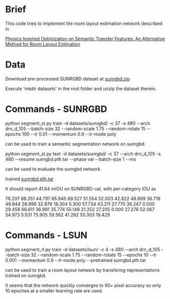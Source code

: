 # Brief
This code tries to implement the room layout estimation network described in

[Physics Inspired Optimization on Semantic Transfer Features: An Alternative Method for Room Layout Estimation](http://openaccess.thecvf.com/content_cvpr_2017/html/Zhao_Physics_Inspired_Optimization_CVPR_2017_paper.html)

# Data
Download pre-processed SUNRGBD dataset at [sunrgbd.zip](https://drive.google.com/open?id=1oP0-n0AHW5mlfNrORLmQAAXqv0ByjIRg)

Execute 'mkdir datasets' in the root folder and unzip the dataset therein.

# Commands - SUNRGBD
python segment_st.py train -d datasets/sunrgbd/ -c 37 -s 480 --arch drn_d_105 --batch-size 32 --random-scale 1.75 --random-rotate 15 --epochs 100 --lr 0.01 --momentum 0.9 --lr-mode poly

can be used to train a semantic segmentation network on sunrgbd.

python segment_st.py test -d datasets/sunrgbd/ -c 37 --arch drn_d_105 -s 480 --resume sunrgbd.pth.tar --phase val --batch-size 1 --ms

can be used to evaluate the sunrgbd network.

trained [sunrgbd.pth.tar](https://drive.google.com/open?id=1-O45ENLICItubbah8osWkhe--BS-_of0)

It should report 41.64 mIOU on SUNRGBD-val, with per-category IOU as

76.207 88.351 44.797 65.945 69.527 51.554 52.003 42.822 48.869 36.718 49.844 28.896 32.876 18.304 5.300 57.734 43.211 27.770 36.247 0.000 29.458 66.611 36.991 35.774 55.149 21.252 27.205 0.000 27.276 52.067 54.973 5.531 75.905 59.562 41.282 55.303 19.429

# Commands - LSUN

python segment_rl.py train -d datasets/lsun/ -c 4 -s 480 --arch drn_d_105 --batch-size 32 --random-scale 1.75 --random-rotate 15 --epochs 10 --lr 0.001 --momentum 0.9 --lr-mode poly --pretrained sunrgbd.pth.tar

can be used to train a room layout network by transfering representations trained on sunrgbd.

It seems that the network quickly converges to 90+ pixel accuracy so only 10 epoches at a smaller learning rate are used.
